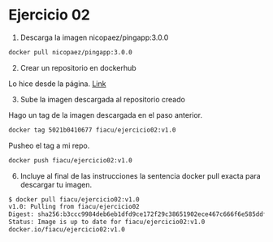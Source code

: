# Ejercicio 02 #

1. Descarga la imagen nicopaez/pingapp:3.0.0

```bash
docker pull nicopaez/pingapp:3.0.0
```

2. Crear un repositorio en dockerhub

Lo hice desde la página. [Link](https://hub.docker.com/repository/docker/fiacu/ejercicio02)

3. Sube la imagen descargada al repositorio creado

Hago un tag de la imagen descargada en el paso anterior.

```bash
docker tag 5021b0410677 fiacu/ejercicio02:v1.0
```

Pusheo el tag a mi repo.

```bash
docker push fiacu/ejercicio02:v1.0
```

6. Incluye al final de las instrucciones la sentencia docker pull exacta para descargar tu imagen.

```bash
$ docker pull fiacu/ejercicio02:v1.0
v1.0: Pulling from fiacu/ejercicio02
Digest: sha256:b3ccc9984deb6eb1dfd9ce172f29c38651902ece467c666f6e585ddf9ba4adb5
Status: Image is up to date for fiacu/ejercicio02:v1.0
docker.io/fiacu/ejercicio02:v1.0
```
